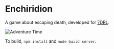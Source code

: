 # Enchiridion #

A game about escaping death, developed for [7DRL](http://7drl.org).

![Adventure Time](http://bit.ly/1QTlwNN)

To build, `npm install` and `node build server`.

